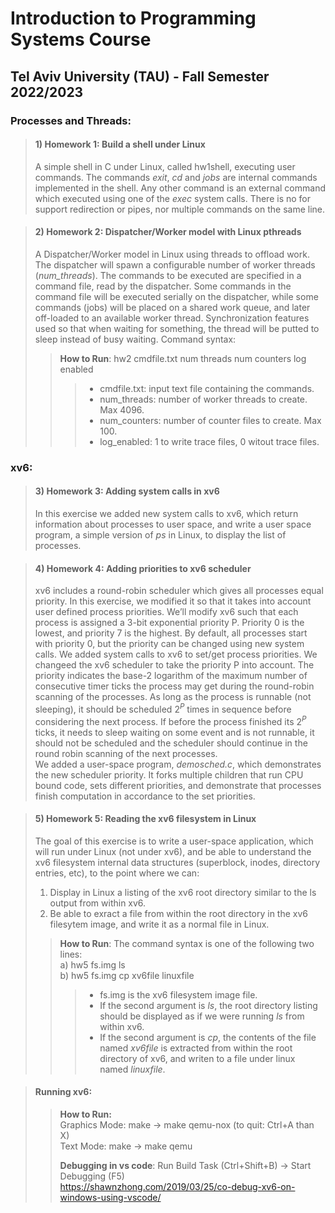 # Introduction to Programming Systems Course 
## Tel Aviv University (TAU) - Fall Semester 2022/2023

### Processes and Threads:
> #### 1) Homework 1: Build a shell under Linux
> A simple shell in C under Linux, called hw1shell, executing user commands. The
commands *exit*, *cd* and *jobs* are internal commands implemented in the shell. Any
other command is an external command which executed using one of the *exec* system calls.
There is no for support redirection or pipes, nor multiple commands on the same line.

> #### 2) Homework 2: Dispatcher/Worker model with Linux pthreads
> A Dispatcher/Worker model in Linux using threads to offload work. 
> The dispatcher will spawn a configurable number of worker threads (*num_threads*).
> The commands to be executed are specified in a command file, read by the dispatcher.
> Some commands in the command file will be executed serially on the dispatcher, while some commands (jobs) will be placed on a shared work queue, and later off-loaded to an available worker thread.
> Synchronization features used so that when waiting for something, the thread will be putted to sleep instead of busy waiting.
Command syntax:
> > **How to Run**: hw2 cmdfile.txt num threads num counters log enabled
> > > - cmdfile.txt: input text file containing the commands.
> > > - num_threads: number of worker threads to create. Max 4096.
> > > - num_counters: number of counter files to create. Max 100.
> > > - log_enabled: 1 to write trace files, 0 witout trace files.

### xv6:
> #### 3) Homework 3: Adding system calls in xv6 
> In this exercise we added new system calls to xv6, which return information about processes to user space, and write a user space program, a simple version of *ps* in Linux, to display the list of processes.

> #### 4) Homework 4: Adding priorities to xv6 scheduler
> xv6 includes a round-robin scheduler which gives all processes equal priority. In this exercise,
we modified it so that it takes into account user defined process priorities.
We’ll modify xv6 such that each process is assigned a 3-bit exponential priority P. Priority 0 is
the lowest, and priority 7 is the highest.
By default, all processes start with priority 0, but the priority can be changed using new system
calls. We added system calls to xv6 to set/get process priorities. 
> We changeed the xv6 scheduler to take the priority P into account. 
> The priority indicates the base-2 logarithm of the maximum number of consecutive timer ticks the process may get during the round-robin scanning of the processes.
> As long as the process is runnable (not sleeping), it should be scheduled $2^P$ times in sequence before considering the next process.
> If before the process finished its $2^P$ ticks, it needs to sleep waiting on some event and is not runnable, it should not be scheduled and the scheduler should continue in the round robin scanning of the next processes.  
> We added a user-space program, *demosched.c*, which demonstrates the new scheduler priority.
It forks multiple children that run CPU bound code, sets different priorities, and demonstrate that processes finish computation in accordance to the set priorities.

> #### 5) Homework 5: Reading the xv6 filesystem in Linux  
> The goal of this exercise is to write a user-space application, which will run under Linux (not
under xv6), and be able to understand the xv6 filesystem internal data structures (superblock, inodes,
directory entries, etc), to the point where we can:
> 1. Display in Linux a listing of the xv6 root directory similar to the ls output from within xv6.
> 2. Be able to exract a file from within the root directory in the xv6 filesytem image, and write it as
a normal file in Linux.
> > **How to Run**: The command syntax is one of the following two lines:  
> > a) hw5 fs.img ls  
> > b) hw5 fs.img cp xv6file linuxfile  
> > > - fs.img is the xv6 filesystem image file.
> > > - If the second argument is *ls*, the root directory listing should be displayed as if we were running *ls* from within xv6.
> > > - If the second argument is *cp*, the contents of the file named *xv6file* is extracted from within the root directory of xv6, and writen to a file under linux named *linuxfile*.



> #### Running xv6:
> > **How to Run:**  
> >  Graphics Mode:  make -> make qemu-nox (to quit: Ctrl+A than X)  
> > Text Mode: make -> make qemu  
> >
> > **Debugging in vs code**: Run Build Task (Ctrl+Shift+B) -> Start Debugging (F5)  
> >  https://shawnzhong.com/2019/03/25/co-debug-xv6-on-windows-using-vscode/
